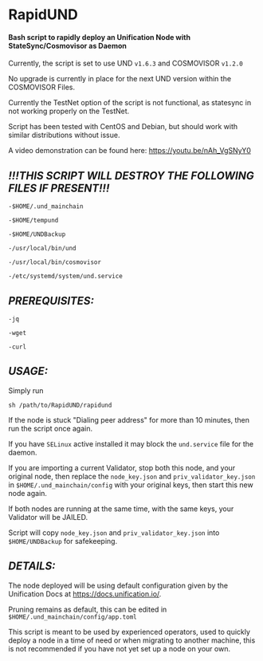 # RapidUND
#### Bash script to rapidly deploy an Unification Node with StateSync/Cosmovisor as Daemon

Currently, the script is set to use UND `v1.6.3` and COSMOVISOR `v1.2.0`

No upgrade is currently in place for the next UND version within the COSMOVISOR Files.

Currently the TestNet option of the script is not functional, as statesync in not working properly on the TestNet.

Script has been tested with CentOS and Debian, but should work with similar distributions without issue.

A video demonstration can be found here:
https://youtu.be/nAh_VgSNyY0

## *!!!THIS SCRIPT WILL DESTROY THE FOLLOWING FILES IF PRESENT!!!*
```
-$HOME/.und_mainchain

-$HOME/tempund

-$HOME/UNDBackup

-/usr/local/bin/und

-/usr/local/bin/cosmovisor

-/etc/systemd/system/und.service
```


## *PREREQUISITES:*
```
-jq

-wget

-curl
```

## *USAGE:*

Simply run 
```
sh /path/to/RapidUND/rapidund
```

If the node is stuck "Dialing peer address" for more than 10 minutes, then run the script once again.

If you have `SELinux` active installed it may block the `und.service` file for the daemon.

If you are importing a current Validator, stop both this node, and your original node, then replace the `node_key.json` and `priv_validator_key.json` in `$HOME/.und_mainchain/config` with your original keys, then start this new node again. 

If both nodes are running at the same time, with the same keys, your Validator will be JAILED.

Script will copy `node_key.json` and `priv_validator_key.json` into `$HOME/UNDBackup` for safekeeping.

## *DETAILS:*

The node deployed will be using default configuration given by the Unification Docs at https://docs.unification.io/.

Pruning remains as default, this can be edited in `$HOME/.und_mainchain/config/app.toml`

This script is meant to be used by experienced operators, used to quickly deploy a node in a time of need or when migrating to another machine, this is not recommended if you have not yet set up a node on your own.



